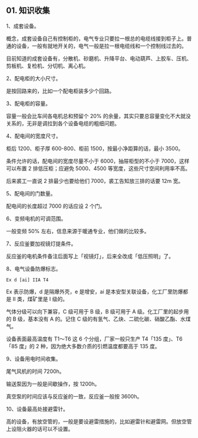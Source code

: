## 01. 知识收集

1、成套设备。

概念，成套设备自己有控制柜的，电气专业只要拉一根总的电缆线接到柜子上。普通的设备，一般有就地开关的，电气一般是拉一根电缆线和一个控制线过去的。

目前知道的成套设备有，分散机、砂磨机、升降平台、电动葫芦、上胶车、压机、剪板机、复检机、分切机、离心机。

2、配电柜的大小尺寸。

是按回路来的，比如一个配电柜装多少个回路。

3、配电柜的容量。

容量一般会比车间各电机总和预留个 20% 的余量，其实只要总容量变化不大就没关系的，无非是调拉到各个设备电缆的粗细问题。

4、配电间的宽度尺寸。

柜后 1200、柜子厚 600-800、柜前 1500，按最小净距算的话，最小 3500。

条件允许的话，配电间的宽度尽量不小于 6000，抽屉柜型的不小于 7000，这样可以布置 2 排低压柜；应避免 5000、4500 等宽度，这些尺寸空间利用率不高。

后来裘工一直说 2 排最少也要给他们 7000，裘工告知放三排的话要 12m 宽。

5、配电间的门数量。

配电间的长度超过 7000 的话应设 2 个门。

6、变频电机的可调范围。

一般变频 50% 左右，信息来源于暖通专业，他们做的比较多。

7、反应釜要加视镜灯提条件。

反应釜的电机条件备注后面写上「视镜灯」，后来全改成「低压照明」了。

8、电气设备防爆标志。

	Ex d [ai] IIA T4

Ex 表示防爆，d 是隔爆外壳，e 是增安，ai 是本安型关联设备，化工厂里防爆都是 II 类，煤矿里是 I 级的。

气体分级可以向下兼容，C 级可用于 B 级，B 级可用于 A 级。化工厂里的起步用的 B 级，基本没有 A 的。记住 C 级的有氢气、乙炔、二硫化碳、硝酸乙酯、水煤气。

设备表面最高温度有 T1～T6 这 6 个分组，厂家一般只生产 T4「135 度」、T6 「85 度」的 2 种，因为绝大多数介质的引燃温度都要高于 135 度。

9、设备用电时间收集。

尾气风机的时间 7200h。

输送泵因为一般是间歇操作，按 1200h。

真空泵的时间应该与反应釜的一致，反应釜一般按 3600h。

10、设备最高处接避雷针。

高的设备，有放空管的，一般是要设避雷措施的，比如避雷针和避雷网。但放空管上设阻火器的话可以不设置。







